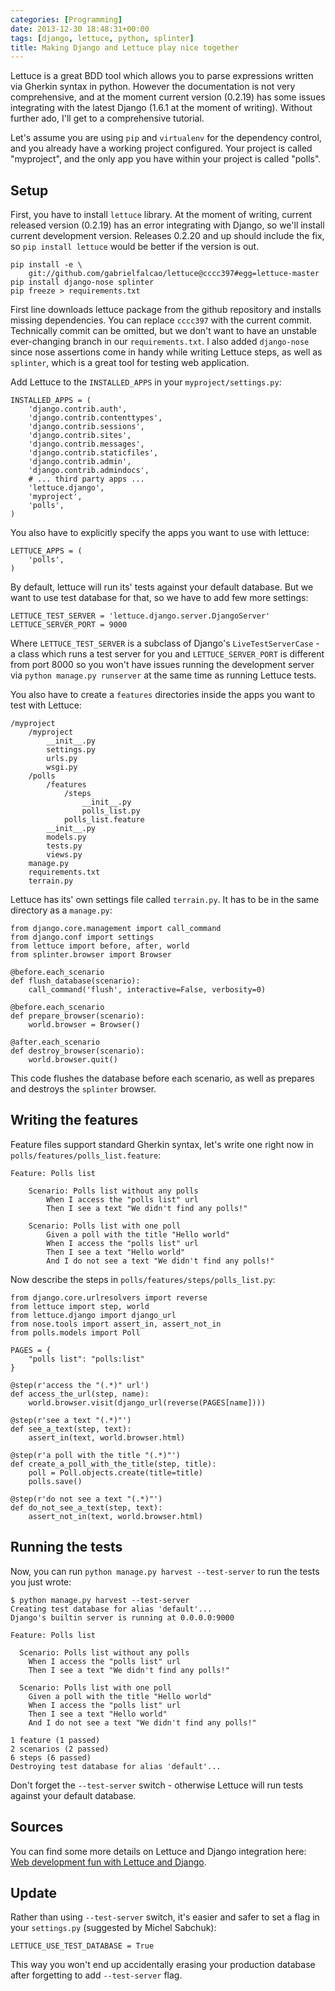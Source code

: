 ```yaml
---
categories: [Programming]
date: 2013-12-30 18:48:31+00:00
tags: [django, lettuce, python, splinter]
title: Making Django and Lettuce play nice together
---
```


Lettuce is a great BDD tool which allows you to parse expressions written via
Gherkin syntax in python. However the documentation is not very comprehensive,
and at the moment current version (0.2.19) has some issues integrating with the
latest Django (1.6.1 at the moment of writing). Without further ado, I'll get
to a comprehensive tutorial.

Let's assume you are using `pip` and `virtualenv` for the dependency control,
and you already have a working project configured. Your project is called
"myproject", and the only app you have within your project is called "polls".

## Setup

First, you have to install `lettuce` library. At the moment of writing, current
released version (0.2.19) has an error integrating with Django, so we'll
install current development version. Releases 0.2.20 and up should include the
fix, so `pip install lettuce` would be better if the version is out.

    pip install -e \
        git://github.com/gabrielfalcao/lettuce@cccc397#egg=lettuce-master
    pip install django-nose splinter
    pip freeze > requirements.txt

First line downloads lettuce package from the github repository and installs
missing dependencies. You can replace `cccc397` with the current commit.
Technically commit can be omitted, but we don't want to have an unstable
ever-changing branch in our `requirements.txt`. I also added `django-nose`
since nose assertions come in handy while writing Lettuce steps, as well as
`splinter`, which is a great tool for testing web application.

Add Lettuce to the `INSTALLED_APPS` in your `myproject/settings.py`:

    INSTALLED_APPS = (
        'django.contrib.auth',
        'django.contrib.contenttypes',
        'django.contrib.sessions',
        'django.contrib.sites',
        'django.contrib.messages',
        'django.contrib.staticfiles',
        'django.contrib.admin',
        'django.contrib.admindocs',
        # ... third party apps ...
        'lettuce.django',
        'myproject',
        'polls',
    )

You also have to explicitly specify the apps you want to use with lettuce:

    LETTUCE_APPS = (
        'polls',
    )

By default, lettuce will run its' tests against your default database. But we
want to use test database for that, so we have to add few more settings:

    LETTUCE_TEST_SERVER = 'lettuce.django.server.DjangoServer'
    LETTUCE_SERVER_PORT = 9000

Where `LETTUCE_TEST_SERVER` is a subclass of Django's `LiveTestServerCase` - a
class which runs a test server for you and `LETTUCE_SERVER_PORT` is different
from port 8000 so you won't have issues running the development server via
`python manage.py runserver` at the same time as running Lettuce tests.

You also have to create a `features` directories inside the apps you want to
test with Lettuce:

    /myproject
        /myproject
            __init__.py
            settings.py
            urls.py
            wsgi.py
        /polls
            /features
                /steps
                    __init__.py
                    polls_list.py
                polls_list.feature
            __init__.py
            models.py
            tests.py
            views.py
        manage.py
        requirements.txt
        terrain.py

Lettuce has its' own settings file called `terrain.py`. It has to be in the
same directory as a `manage.py`:

    from django.core.management import call_command
    from django.conf import settings
    from lettuce import before, after, world
    from splinter.browser import Browser

    @before.each_scenario
    def flush_database(scenario):
        call_command('flush', interactive=False, verbosity=0)

    @before.each_scenario
    def prepare_browser(scenario):
        world.browser = Browser()

    @after.each_scenario
    def destroy_browser(scenario):
        world.browser.quit()

This code flushes the database before each scenario, as well as prepares and
destroys the `splinter` browser.

## Writing the features

Feature files support standard Gherkin syntax, let's write one right now in
`polls/features/polls_list.feature`:

    Feature: Polls list

        Scenario: Polls list without any polls
            When I access the "polls list" url
            Then I see a text "We didn't find any polls!"

        Scenario: Polls list with one poll
            Given a poll with the title "Hello world"
            When I access the "polls list" url
            Then I see a text "Hello world"
            And I do not see a text "We didn't find any polls!"

Now describe the steps in `polls/features/steps/polls_list.py`:

    from django.core.urlresolvers import reverse
    from lettuce import step, world
    from lettuce.django import django_url
    from nose.tools import assert_in, assert_not_in
    from polls.models import Poll

    PAGES = {
        "polls list": "polls:list"
    }

    @step(r'access the "(.*)" url')
    def access_the_url(step, name):
        world.browser.visit(django_url(reverse(PAGES[name])))

    @step(r'see a text "(.*)"')
    def see_a_text(step, text):
        assert_in(text, world.browser.html)

    @step(r'a poll with the title "(.*)"')
    def create_a_poll_with_the_title(step, title):
        poll = Poll.objects.create(title=title)
        polls.save()

    @step(r'do not see a text "(.*)"')
    def do_not_see_a_text(step, text):
        assert_not_in(text, world.browser.html)

## Running the tests

Now, you can run `python manage.py harvest --test-server` to run the tests you
just wrote:

    $ python manage.py harvest --test-server
    Creating test database for alias 'default'...
    Django's builtin server is running at 0.0.0.0:9000

    Feature: Polls list

      Scenario: Polls list without any polls
        When I access the "polls list" url
        Then I see a text "We didn't find any polls!"

      Scenario: Polls list with one poll
        Given a poll with the title "Hello world"
        When I access the "polls list" url
        Then I see a text "Hello world"
        And I do not see a text "We didn't find any polls!"

    1 feature (1 passed)
    2 scenarios (2 passed)
    6 steps (6 passed)
    Destroying test database for alias 'default'...

Don't forget the `--test-server` switch - otherwise Lettuce will run tests
against your default database.

## Sources

You can find some more details on Lettuce and Django integration here: [Web
development fun with Lettuce and Django][1].

## Update

Rather than using `--test-server` switch, it's easier and safer to set a flag
in your `settings.py` (suggested by Michel Sabchuk):

    LETTUCE_USE_TEST_DATABASE = True

This way you won't end up accidentally erasing your production database after
forgetting to add `--test-server` flag.

[1]: http://lettuce.it/recipes/django-lxml.html
